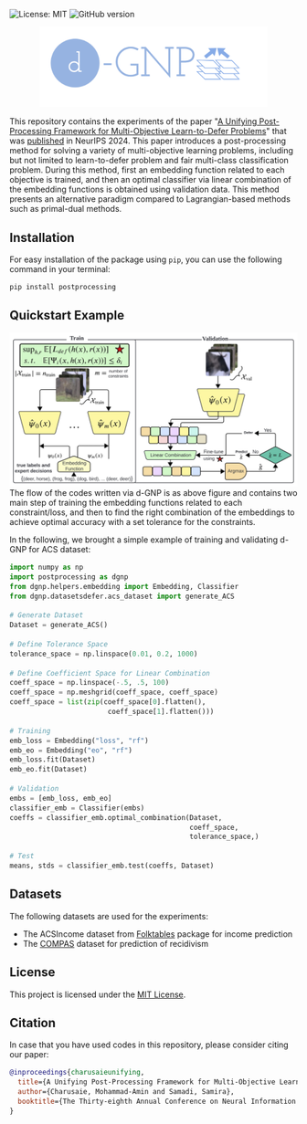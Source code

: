 ![License: MIT](https://img.shields.io/badge/License-MIT-blue.svg)
![GitHub version](https://img.shields.io/github/v/release/AminChrs/PostProcess)

<p align="center">
<img src="logo.png" width="400" />
</p>

This repository contains the experiments of the paper "[A Unifying Post-Processing Framework for Multi-Objective Learn-to-Defer Problems](https://arxiv.org/abs/2407.12710)" that was [published](https://neurips.cc/virtual/2024/poster/95484) in NeurIPS 2024. This paper introduces a post-processing method for solving a variety of multi-objective learning problems, including but not limited to learn-to-defer problem and fair multi-class classification problem. During this method, first an embedding function related to each objective is trained, and then an optimal classifier via linear combination of the embedding functions is obtained using validation data. This method presents an alternative paradigm compared to Lagrangian-based methods such as primal-dual methods.

## Installation

For easy installation of the package using ```pip```, you can use the following command in your terminal:
```bash
pip install postprocessing
```

## Quickstart Example
![image info](Diagram.jpg)
The flow of the codes written via d-GNP is as above figure and contains two main step of training the embedding functions related to each constraint/loss, and then to find the right combination of the embeddings to achieve optimal accuracy with a set tolerance for the constraints.

In the following, we brought a simple example of training and validating d-GNP for ACS dataset:

```python
import numpy as np
import postprocessing as dgnp
from dgnp.helpers.embedding import Embedding, Classifier
from dgnp.datasetsdefer.acs_dataset import generate_ACS

# Generate Dataset
Dataset = generate_ACS()

# Define Tolerance Space
tolerance_space = np.linspace(0.01, 0.2, 1000)

# Define Coefficient Space for Linear Combination
coeff_space = np.linspace(-.5, .5, 100)
coeff_space = np.meshgrid(coeff_space, coeff_space)
coeff_space = list(zip(coeff_space[0].flatten(),
                        coeff_space[1].flatten()))

# Training
emb_loss = Embedding("loss", "rf")
emb_eo = Embedding("eo", "rf")
emb_loss.fit(Dataset)
emb_eo.fit(Dataset)

# Validation
embs = [emb_loss, emb_eo]
classifier_emb = Classifier(embs)
coeffs = classifier_emb.optimal_combination(Dataset,
                                            coeff_space,
                                            tolerance_space,)

# Test
means, stds = classifier_emb.test(coeffs, Dataset)
```

## Datasets
The following datasets are used for the experiments:

- The ACSIncome dataset from [Folktables](https://github.com/socialfoundations/folktables) package for income prediction
- The [COMPAS](https://www.science.org/doi/10.1126/sciadv.aao5580) dataset for prediction of recidivism
<!-- ## Requirements

To run the code in the Jupyter Notebook files, make sure you have the dependencies installed. To do this, you can run the following command in your terminal:

```sh
pip install -r requirements.txt
``` -->

## License

This project is licensed under the [MIT License](LICENSE).

## Citation

In case that you have used codes in this repository, please consider citing our paper:

```bibtex
@inproceedings{charusaieunifying,
  title={A Unifying Post-Processing Framework for Multi-Objective Learn-to-Defer Problems},
  author={Charusaie, Mohammad-Amin and Samadi, Samira},
  booktitle={The Thirty-eighth Annual Conference on Neural Information Processing Systems}
}
```